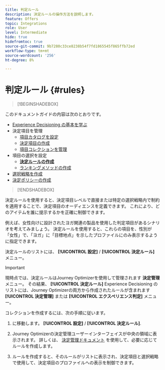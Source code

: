 ```yaml
---
title: 判定ルール
description: 決定ルールの操作方法を説明します。
feature: Offers
topic: Integrations
role: User
level: Intermediate
hide: true
hidefromtoc: true
source-git-commit: 9b7280c33ce8238b54f7fd1865545f865ffb72ed
workflow-type: tm+mt
source-wordcount: '256'
ht-degree: 8%

---
```


# 判定ルール {#rules}

>[!BEGINSHADEBOX]

このドキュメントガイドの内容は次のとおりです。

* [Experience Decisioning の基本を学ぶ](gs-experience-decisioning.md)
* 決定項目を管理
   * [項目カタログを設定](catalogs.md)
   * [決定項目の作成](items.md)
   * [項目コレクションを管理](collections.md)
* 項目の選択を設定
   * **[決定ルールの作成](rules.md)**
   * [ランキングメソッドの作成](ranking.md)
* [選択戦略を作成](selection-strategies.md)
* [決定ポリシーの作成](create-decision.md)

>[!ENDSHADEBOX]

決定ルールを使用すると、決定項目レベルで直接または特定の選択戦略内で制約を適用することで、決定項目のオーディエンスを定義できます。 これにより、どのアイテムを誰に提示するかを正確に制御できます。

例えば、女性向けに設計されたヨガ関連の製品を使用した判定項目があるシナリオを考えてみましょう。 決定ルールを使用すると、これらの項目を、性別が「女性」で、「ヨガ」に「目標地点」を示したプロファイルにのみ表示するように指定できます。

決定ルールのリストには、 **[!UICONTROL 設定]** / **[!UICONTROL 決定ルール]** メニュー。

<!--![](assets/decision-rules-list.png)-->

>[!IMPORTANT]
>
>現時点では、決定ルールはJourney Optimizerを使用して管理されます **決定管理** メニュー。 その結果、 **[!UICONTROL 決定ルール]** Experience Decisioning のリストには、Journey Optimizerの両方から作成されたルールが含まれます **[!UICONTROL 決定管理]** または **[!UICONTROL エクスペリエンス判定]** メニュー。

コレクションを作成するには、次の手順に従います。

1. に移動します。 **[!UICONTROL 設定]** / **[!UICONTROL 決定ルール]**.
1. Journey Optimizerの決定管理ユーザーインターフェイスが中央の領域に表示されます。 詳しくは、 [決定管理ドキュメント](../offers/offer-library/creating-decision-rules.md) を使用して、必要に応じてルールを作成します。

1. ルールを作成すると、そのルールがリストに表示され、決定項目と選択戦略で使用して、決定項目のプロファイルへの表示を制御できます。
